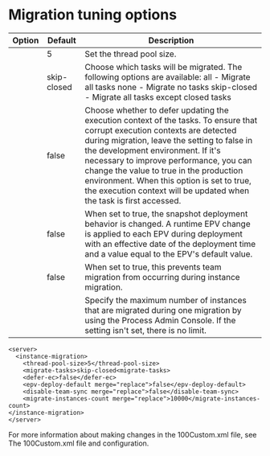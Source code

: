# Migration tuning options

| Option                    | Default     | Description                                                                                                                                                                                                                                                                                                                                                                                                                |
|---------------------------|-------------|----------------------------------------------------------------------------------------------------------------------------------------------------------------------------------------------------------------------------------------------------------------------------------------------------------------------------------------------------------------------------------------------------------------------------|
| <thread-pool-size>        | 5           | Set the thread pool size.                                                                                                                                                                                                                                                                                                                                                                                                  |
| <migrate-tasks>           | skip-closed | Choose which tasks will be migrated. The following options are available:  all - Migrate all tasks none - Migrate no tasks skip-closed - Migrate all tasks except closed tasks                                                                                                                                                                                                                                             |
| <defer-ec>                | false       | Choose whether to defer updating the execution context of the tasks. To ensure that corrupt execution contexts are detected during migration, leave the setting to false in the development environment. If it's necessary to improve performance, you can change the value to true in the production environment. When this option is set to true, the execution context will be updated when the task is first accessed. |
| <epv-deploy-default>      | false       | When set to true, the snapshot deployment behavior is changed. A runtime EPV change is applied to each EPV during deployment with an effective date of the deployment time and a value equal to the EPV's default value.                                                                                                                                                                                                   |
| <disable-team-sync>       | false       | When set to true, this prevents team migration from occurring during instance migration.                                                                                                                                                                                                                                                                                                                                   |
| <migrate-instances-count> |             | Specify the maximum number of instances that are migrated during one migration by using the Process Admin Console. If the setting isn't set, there is no limit.                                                                                                                                                                                                                                                            |

```
<server>
  <instance-migration>
    <thread-pool-size>5</thread-pool-size>
    <migrate-tasks>skip-closed<migrate-tasks>
    <defer-ec>false</defer-ec>
    <epv-deploy-default merge="replace">false</epv-deploy-default>   
    <disable-team-sync merge="replace">false</disable-team-sync>
    <migrate-instances-count merge="replace">10000</migrate-instances-count>
</instance-migration>
</server>
```

For more information about making changes in the 100Custom.xml file, see
The 100Custom.xml file and configuration.
